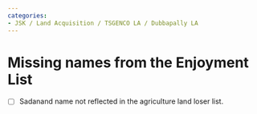 ```yaml
---
categories:
- JSK / Land Acquisition / TSGENCO LA / Dubbapally LA
---
```

# Missing names from the Enjoyment List

- [ ] Sadanand name not reflected in the agriculture land loser list.